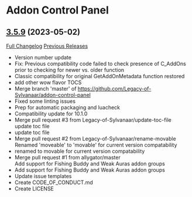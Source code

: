 # Addon Control Panel

## [3.5.9](https://github.com/Legacy-of-Sylvanaar/addon-control-panel/tree/3.5.9) (2023-05-02)
[Full Changelog](https://github.com/Legacy-of-Sylvanaar/addon-control-panel/compare/3.5.7...3.5.9) [Previous Releases](https://github.com/Legacy-of-Sylvanaar/addon-control-panel/releases)

- Version number update  
- Fix: Previous compatibility code failed to check presence of C\_AddOns prior to checking for newer vs. older function  
- Classic compatibility for original GetAddOnMetadata function restored  
- add other wow flavor TOCS  
- Merge branch 'master' of https://github.com/Legacy-of-Sylvanaar/addon-control-panel  
- Fixed some linting issues  
- Prep for automatic packaging and luacheck  
- Compatibility update for 10.1.0  
- Merge pull request #3 from Legacy-of-Sylvanaar/update-toc-file  
    update toc file  
- update toc file  
- Merge pull request #2 from Legacy-of-Sylvanaar/rename-movable  
    Renamed 'moveable' to 'movable' for current version compatability  
- renamed to movable for current version compatability  
- Merge pull request #1 from allygator/master  
    Add support for Fishing Buddy and Weak Auras addon groups  
- Add support for Fishing Buddy and Weak Auras addon groups  
- Update issue templates  
- Create CODE\_OF\_CONDUCT.md  
- Create LICENSE  